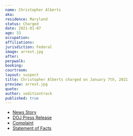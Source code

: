 ```yaml
---
name: Christopher Alberts
aka:
residence: Maryland
status: Charged
date: 2021-01-07
age: 33
occupation:
affiliations:
jurisdiction: Federal
image: arrest.jpg
after:
perpwalk:
booking:
courtroom:
layout: suspect
title: Christopher Alberts charged on January 7th, 2021
preview: arrest.jpg
quote:
author: seditiontrack
published: true
---
```


- [News Story](https://www.baltimoresun.com/news/crime/bs-md-cr-marylanders-arrested-at-capitol-20210107-nd4fjzvmifdxflacbby4mxmyqu-story.html)
- [DOJ Press Release](https://www.justice.gov/opa/pr/thirteen-charged-federal-court-following-riot-united-states-capitol)
- [Complaint](https://www.justice.gov/opa/press-release/file/1351681/download)
- [Statement of Facts](https://www.justice.gov/opa/press-release/file/1351686/download)
